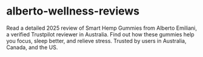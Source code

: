 # alberto-wellness-reviews
Read a detailed 2025 review of Smart Hemp Gummies from Alberto Emiliani, a verified Trustpilot reviewer in Australia.  Find out how these gummies help you focus, sleep better, and relieve stress. Trusted by users in Australia, Canada, and the US.
